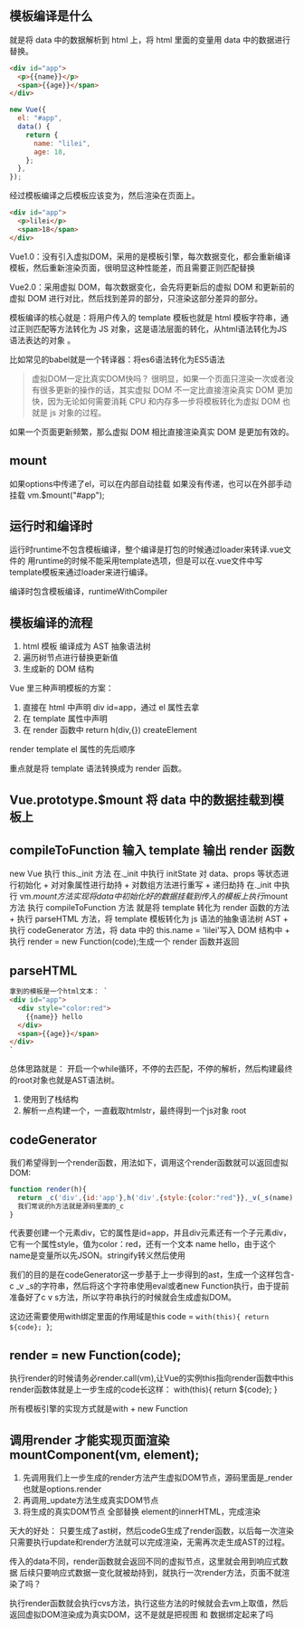 ## 模板编译是什么

就是将 data 中的数据解析到 html 上，将 html 里面的变量用 data 中的数据进行替换。

```html
<div id="app">
  <p>{{name}}</p>
  <span>{{age}}</span>
</div>
```

```js
new Vue({
  el: "#app",
  data() {
    return {
      name: "lilei",
      age: 18,
    };
  },
});
```

经过模板编译之后模板应该变为，然后渲染在页面上。

```html
<div id="app">
  <p>lilei</p>
  <span>18</span>
</div>
```

Vue1.0：没有引入虚拟DOM，采用的是模板引擎，每次数据变化，都会重新编译模板，然后重新渲染页面，很明显这种性能差，而且需要正则匹配替换

Vue2.0：采用虚拟 DOM，每次数据变化，会先将更新后的虚拟 DOM 和更新前的虚拟 DOM 进行对比，然后找到差异的部分，只渲染这部分差异的部分。

模板编译的核心就是：将用户传入的 template 模板也就是 html 模板字符串，通过正则匹配等方法转化为 JS 对象，这是语法层面的转化，从html语法转化为JS语法表达的对象 。

比如常见的babel就是一个转译器：将es6语法转化为ES5语法



> 虚拟DOM一定比真实DOM快吗？
很明显，如果一个页面只渲染一次或者没有很多更新的操作的话，其实虚拟 DOM 不一定比直接渲染真实 DOM 更加快，因为无论如何需要消耗 CPU 和内存多一步将模板转化为虚拟 DOM 也就是 js 对象的过程。

如果一个页面更新频繁，那么虚拟 DOM 相比直接渲染真实 DOM 是更加有效的。


## mount
如果options中传递了el，可以在内部自动挂载 
如果没有传递，也可以在外部手动挂载 vm.$mount("#app");

## 运行时和编译时
运行时runtime不包含模板编译，整个编译是打包的时候通过loader来转译.vue文件的
用runtime的时候不能采用template选项，但是可以在.vue文件中写template模板来通过loader来进行编译。

编译时包含模板编译，runtimeWithCompiler







## 模板编译的流程

1. html 模板 编译成为 AST 抽象语法树
2. 遍历树节点进行替换更新值
3. 生成新的 DOM 结构

Vue 里三种声明模板的方案：

1. 直接在 html 中声明 div id=app，通过 el 属性去拿
2. 在 template 属性中声明
3. 在 render 函数中 return h(div,{}) createElement

render template el 属性的先后顺序

重点就是将 template 语法转换成为 render 函数。

## Vue.prototype.$mount 将 data 中的数据挂载到模板上

## compileToFunction 输入 template 输出 render 函数

new Vue
执行 this.\_init 方法
在.\_init 中执行 initState 对 data、props 等状态进行初始化 + 对对象属性进行劫持 + 对数组方法进行重写 + 递归劫持
在.\_init 中执行 vm.$mount方法实现将data中初始化好的数据挂载到传入的模板上
执行$mount 方法
执行 compileToFunction 方法 就是将 template 转化为 render 函数的方法 + 执行 parseHTML 方法，将 template 模板转化为 js 语法的抽象语法树 AST + 执行 codeGenerator 方法，将 data 中的 this.name = 'lilei'写入 DOM 结构中 + 执行 render = new Function(code);生成一个 render 函数并返回


## parseHTML
```html
拿到的模板是一个html文本： `
<div id="app">
  <div style="color:red">
    {{name}} hello
  </div>
  <span>{{age}}</span>
</div>
`
```

总体思路就是：
开启一个while循环，不停的去匹配，不停的解析，然后构建最终的root对象也就是AST语法树。
1. 使用到了栈结构
2. 解析一点构建一个，一直截取htmlstr，最终得到一个js对象 root

## codeGenerator


我们希望得到一个render函数，用法如下，调用这个render函数就可以返回虚拟DOM:
```js
function render(h){
  return _c('div',{id:'app'},h('div',{style:{color:"red"}},_v(_s(name) + 'hello')));
  我们常说的h方法就是源码里面的_c
}
```
代表要创建一个元素div，它的属性是id=app，并且div元素还有一个子元素div，它有一个属性style，值为color：red，还有一个文本 name hello，由于这个name是变量所以先JSON。stringify转义然后使用

我们的目的是在codeGenerator这一步基于上一步得到的ast，生成一个这样包含-c _v _s的字符串，然后将这个字符串使用eval或者new Function执行，由于提前准备好了c v s方法，所以字符串执行的时候就会生成虚拟DOM。

这边还需要使用with绑定里面的作用域是this
code = `with(this){
		return ${code};
	}`;

## render = new Function(code);
执行render的时候请务必render.call(vm),让Vue的实例this指向render函数中this
render函数体就是上一步生成的code长这样：
with(this){
  return ${code};
}

所有模板引擎的实现方式就是with + new Function

## 调用render 才能实现页面渲染 mountComponent(vm, element);
1. 先调用我们上一步生成的render方法产生虚拟DOM节点，源码里面是_render 也就是options.render
2. 再调用_update方法生成真实DOM节点
3. 将生成的真实DOM节点 全部替换 element的innerHTML，完成渲染

天大的好处：
只要生成了ast树，然后codeG生成了render函数，以后每一次渲染只需要执行update和render方法就可以完成渲染，无需再次走生成AST的过程。

传入的data不同，render函数就会返回不同的虚拟节点，这里就会用到响应式数据
后续只要响应式数据一变化就被劫持到，就执行一次render方法，页面不就渲染了吗？

执行render函数就会执行cvs方法，执行这些方法的时候就会去vm上取值，然后返回虚拟DOM渲染成为真实DOM，这不是就是把视图 和 数据绑定起来了吗